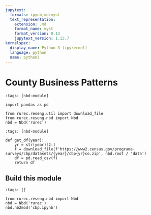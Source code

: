 ```yaml
---
jupytext:
  formats: ipynb,md:myst
  text_representation:
    extension: .md
    format_name: myst
    format_version: 0.13
    jupytext_version: 1.13.7
kernelspec:
  display_name: Python 3 (ipykernel)
  language: python
  name: python3
---
```


# County Business Patterns

```{code-cell} ipython3
:tags: [nbd-module]

import pandas as pd

from rurec.reseng.util import download_file
from rurec.reseng.nbd import Nbd
nbd = Nbd('rurec')
```

```{code-cell} ipython3
:tags: [nbd-module]

def get_df(year):
    yr = str(year)[2:]
    f = download_file(f'https://www2.census.gov/programs-surveys/cbp/datasets/{year}/cbp{yr}co.zip', nbd.root / 'data')
    df = pd.read_csv(f)
    return df
```

## Build this module

```{code-cell} ipython3
:tags: []

from rurec.reseng.nbd import Nbd
nbd = Nbd('rurec')
nbd.nb2mod('cbp.ipynb')
```
